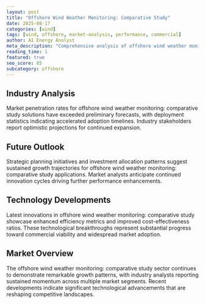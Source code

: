 ```yaml
---
layout: post
title: "Offshore Wind Weather Monitoring: Comparative Study"
date: 2025-08-17
categories: [wind]
tags: [wind, offshore, market-analysis, performance, commercial]
author: AI Energy Analyst
meta_description: "Comprehensive analysis of offshore wind weather monitoring: comparative study covering market trends, technology developments, and industry outlook. Discover key insights and future projections."
reading_time: 1
featured: true
seo_score: 85
subcategory: offshore
---
```


## Industry Analysis

Market penetration rates for offshore wind weather monitoring: comparative study solutions have exceeded preliminary forecasts, with deployment statistics indicating accelerated adoption timelines. Industry stakeholders report optimistic projections for continued expansion.

## Future Outlook

Strategic planning initiatives and investment allocation patterns suggest sustained growth trajectories for offshore wind weather monitoring: comparative study applications. Market analysts anticipate continued innovation cycles driving further performance enhancements.

## Technology Developments

Latest innovations in offshore wind weather monitoring: comparative study showcase enhanced efficiency metrics and improved cost-effectiveness ratios. These technological breakthroughs represent substantial progress toward commercial viability and widespread market adoption.

## Market Overview

The offshore wind weather monitoring: comparative study sector continues to demonstrate remarkable growth patterns, with industry analysts reporting sustained momentum across multiple market segments. Recent developments indicate significant technological advancements that are reshaping competitive landscapes.


